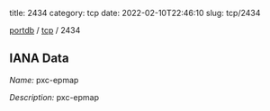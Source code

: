title: 2434
category: tcp
date: 2022-02-10T22:46:10
slug: tcp/2434

[portdb](/) / [tcp](/category/tcp.html) / 2434


## IANA Data

_Name:_ pxc-epmap

_Description:_ pxc-epmap


